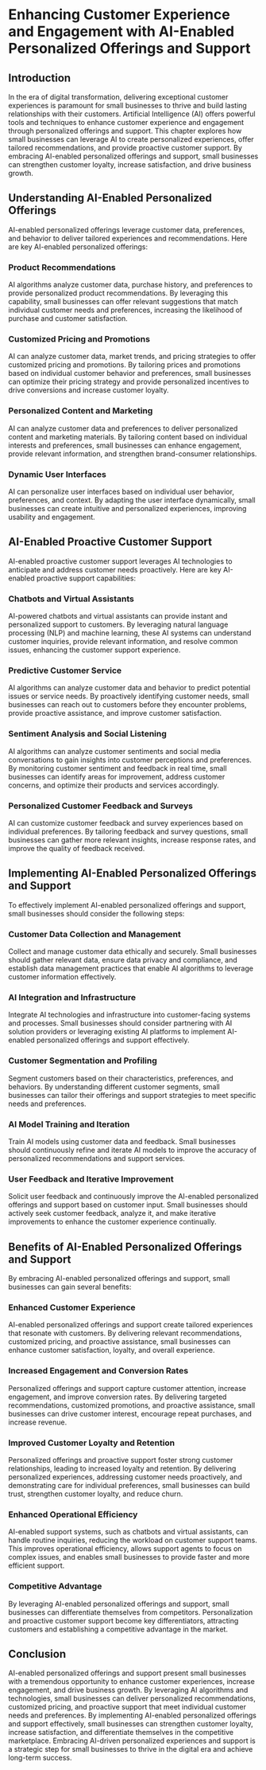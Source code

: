 # Enhancing Customer Experience and Engagement with AI-Enabled Personalized Offerings and Support

## Introduction

In the era of digital transformation, delivering exceptional customer experiences is paramount for small businesses to thrive and build lasting relationships with their customers. Artificial Intelligence (AI) offers powerful tools and techniques to enhance customer experience and engagement through personalized offerings and support. This chapter explores how small businesses can leverage AI to create personalized experiences, offer tailored recommendations, and provide proactive customer support. By embracing AI-enabled personalized offerings and support, small businesses can strengthen customer loyalty, increase satisfaction, and drive business growth.

## Understanding AI-Enabled Personalized Offerings

AI-enabled personalized offerings leverage customer data, preferences, and behavior to deliver tailored experiences and recommendations. Here are key AI-enabled personalized offerings:

### Product Recommendations

AI algorithms analyze customer data, purchase history, and preferences to provide personalized product recommendations. By leveraging this capability, small businesses can offer relevant suggestions that match individual customer needs and preferences, increasing the likelihood of purchase and customer satisfaction.

### Customized Pricing and Promotions

AI can analyze customer data, market trends, and pricing strategies to offer customized pricing and promotions. By tailoring prices and promotions based on individual customer behavior and preferences, small businesses can optimize their pricing strategy and provide personalized incentives to drive conversions and increase customer loyalty.

### Personalized Content and Marketing

AI can analyze customer data and preferences to deliver personalized content and marketing materials. By tailoring content based on individual interests and preferences, small businesses can enhance engagement, provide relevant information, and strengthen brand-consumer relationships.

### Dynamic User Interfaces

AI can personalize user interfaces based on individual user behavior, preferences, and context. By adapting the user interface dynamically, small businesses can create intuitive and personalized experiences, improving usability and engagement.

## AI-Enabled Proactive Customer Support

AI-enabled proactive customer support leverages AI technologies to anticipate and address customer needs proactively. Here are key AI-enabled proactive support capabilities:

### Chatbots and Virtual Assistants

AI-powered chatbots and virtual assistants can provide instant and personalized support to customers. By leveraging natural language processing (NLP) and machine learning, these AI systems can understand customer inquiries, provide relevant information, and resolve common issues, enhancing the customer support experience.

### Predictive Customer Service

AI algorithms can analyze customer data and behavior to predict potential issues or service needs. By proactively identifying customer needs, small businesses can reach out to customers before they encounter problems, provide proactive assistance, and improve customer satisfaction.

### Sentiment Analysis and Social Listening

AI algorithms can analyze customer sentiments and social media conversations to gain insights into customer perceptions and preferences. By monitoring customer sentiment and feedback in real time, small businesses can identify areas for improvement, address customer concerns, and optimize their products and services accordingly.

### Personalized Customer Feedback and Surveys

AI can customize customer feedback and survey experiences based on individual preferences. By tailoring feedback and survey questions, small businesses can gather more relevant insights, increase response rates, and improve the quality of feedback received.

## Implementing AI-Enabled Personalized Offerings and Support

To effectively implement AI-enabled personalized offerings and support, small businesses should consider the following steps:

### Customer Data Collection and Management

Collect and manage customer data ethically and securely. Small businesses should gather relevant data, ensure data privacy and compliance, and establish data management practices that enable AI algorithms to leverage customer information effectively.

### AI Integration and Infrastructure

Integrate AI technologies and infrastructure into customer-facing systems and processes. Small businesses should consider partnering with AI solution providers or leveraging existing AI platforms to implement AI-enabled personalized offerings and support effectively.

### Customer Segmentation and Profiling

Segment customers based on their characteristics, preferences, and behaviors. By understanding different customer segments, small businesses can tailor their offerings and support strategies to meet specific needs and preferences.

### AI Model Training and Iteration

Train AI models using customer data and feedback. Small businesses should continuously refine and iterate AI models to improve the accuracy of personalized recommendations and support services.

### User Feedback and Iterative Improvement

Solicit user feedback and continuously improve the AI-enabled personalized offerings and support based on customer input. Small businesses should actively seek customer feedback, analyze it, and make iterative improvements to enhance the customer experience continually.

## Benefits of AI-Enabled Personalized Offerings and Support

By embracing AI-enabled personalized offerings and support, small businesses can gain several benefits:

### Enhanced Customer Experience

AI-enabled personalized offerings and support create tailored experiences that resonate with customers. By delivering relevant recommendations, customized pricing, and proactive assistance, small businesses can enhance customer satisfaction, loyalty, and overall experience.

### Increased Engagement and Conversion Rates

Personalized offerings and support capture customer attention, increase engagement, and improve conversion rates. By delivering targeted recommendations, customized promotions, and proactive assistance, small businesses can drive customer interest, encourage repeat purchases, and increase revenue.

### Improved Customer Loyalty and Retention

Personalized offerings and proactive support foster strong customer relationships, leading to increased loyalty and retention. By delivering personalized experiences, addressing customer needs proactively, and demonstrating care for individual preferences, small businesses can build trust, strengthen customer loyalty, and reduce churn.

### Enhanced Operational Efficiency

AI-enabled support systems, such as chatbots and virtual assistants, can handle routine inquiries, reducing the workload on customer support teams. This improves operational efficiency, allows support agents to focus on complex issues, and enables small businesses to provide faster and more efficient support.

### Competitive Advantage

By leveraging AI-enabled personalized offerings and support, small businesses can differentiate themselves from competitors. Personalization and proactive customer support become key differentiators, attracting customers and establishing a competitive advantage in the market.

## Conclusion

AI-enabled personalized offerings and support present small businesses with a tremendous opportunity to enhance customer experiences, increase engagement, and drive business growth. By leveraging AI algorithms and technologies, small businesses can deliver personalized recommendations, customized pricing, and proactive support that meet individual customer needs and preferences. By implementing AI-enabled personalized offerings and support effectively, small businesses can strengthen customer loyalty, increase satisfaction, and differentiate themselves in the competitive marketplace. Embracing AI-driven personalized experiences and support is a strategic step for small businesses to thrive in the digital era and achieve long-term success.
